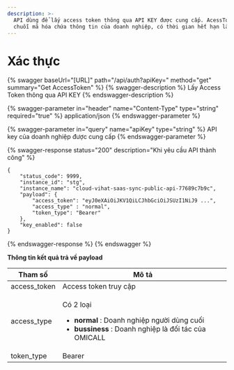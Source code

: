 ```yaml
---
description: >-
  API dùng để lấy access token thông qua API KEY được cung cấp. AcessToken là
  chuỗi mã hóa chứa thông tin của doanh nghiệp, có thời gian hết hạn là 24 giờ
---
```


# Xác thực

{% swagger baseUrl="[URL]" path="/api/auth?apiKey=" method="get" summary="Get AccessToken" %}
{% swagger-description %}
Lấy Access Token thông qua API KEY
{% endswagger-description %}

{% swagger-parameter in="header" name="Content-Type" type="string" required="true" %}
application/json
{% endswagger-parameter %}

{% swagger-parameter in="query" name="apiKey" type="string" %}
API key của doanh nghiệp được cung cấp
{% endswagger-parameter %}

{% swagger-response status="200" description="Khi yêu cầu API thành công" %}
```
{
    "status_code": 9999,
    "instance_id": "stg",
    "instance_name": "cloud-vihat-saas-sync-public-api-77689c7b9c",
    "payload": {
        "access_token": "eyJ0eXAiOiJKV1QiLCJhbGciOiJSUzI1NiJ9 ...",
        "access_type" : "normal",
        "token_type": "Bearer"
    },
    "key_enabled": false
}
```
{% endswagger-response %}
{% endswagger %}

**Thông tin kết quả trả về payload**

| Tham số       | Mô tả                                                                                                                                                              |
| ------------- | ------------------------------------------------------------------------------------------------------------------------------------------------------------------ |
| access\_token | Access token truy cập                                                                                                                                              |
| access\_type  | <p>Có 2 loại </p><ul><li><strong>normal</strong> : Doanh nghiệp người dùng cuối</li><li><strong>bussiness</strong> : Doanh nghiệp là đối tác của OMICALL</li></ul> |
| token\_type   | Bearer                                                                                                                                                             |
